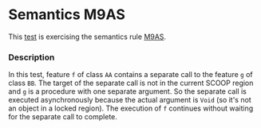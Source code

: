 # Semantics M9AS

This [test](.) is exercising the semantics rule [M9AS](../Readme.md).

### Description

In this test, feature `f` of class `AA` contains a separate call to the feature `g` of class `BB`. The target of the separate call is not in the current SCOOP region and `g` is a procedure with one separate argument. So the separate call is executed asynchronously because the actual argument is `Void` (so it's not an object in a locked region). The execution of `f` continues without waiting for the separate call to complete.
